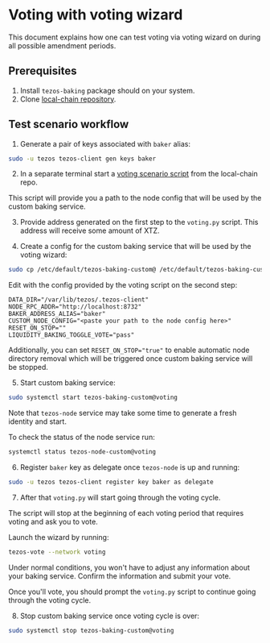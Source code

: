 <!--
   - SPDX-FileCopyrightText: 2022 Oxhead Alpha
   - SPDX-License-Identifier: LicenseRef-MIT-OA
   -->

# Voting with voting wizard

This document explains how one can test voting via voting wizard on during all possible
amendment periods.

## Prerequisites

1) Install `tezos-baking` package should on your system.
2) Clone [local-chain repository](https://gitlab.com/morley-framework/local-chain).

## Test scenario workflow

1) Generate a pair of keys associated with `baker` alias:

```bash
sudo -u tezos tezos-client gen keys baker
```

2) In a separate terminal start a [voting scenario script](https://gitlab.com/morley-framework/local-chain#voting-scenario) from the local-chain repo.

This script will provide you a path to the node config that will be used by the custom baking service.

3) Provide address generated on the first step to the `voting.py` script. This address will receive some amount of XTZ.

4) Create a config for the custom baking service that will be used by the voting wizard:

```bash
sudo cp /etc/default/tezos-baking-custom@ /etc/default/tezos-baking-custom@voting
```

Edit with the config provided by the voting script on the second step:

```
DATA_DIR="/var/lib/tezos/.tezos-client"
NODE_RPC_ADDR="http://localhost:8732"
BAKER_ADDRESS_ALIAS="baker"
CUSTOM_NODE_CONFIG="<paste your path to the node config here>"
RESET_ON_STOP=""
LIQUIDITY_BAKING_TOGGLE_VOTE="pass"
```

Additionally, you can set `RESET_ON_STOP="true"` to enable automatic node directory removal which will
be triggered once custom baking service will be stopped.

5) Start custom baking service:

```bash
sudo systemctl start tezos-baking-custom@voting
```

Note that `tezos-node` service may take some time to generate a fresh identity and start.

To check the status of the node service run:

```bash
systemctl status tezos-node-custom@voting
```

6) Register `baker` key as delegate once `tezos-node` is up and running:

```bash
sudo -u tezos tezos-client register key baker as delegate
```

7) After that `voting.py` will start going through the voting cycle.

The script will stop at the beginning of each voting period that requires voting and ask you to vote.

Launch the wizard by running:

```bash
tezos-vote --network voting
```

Under normal conditions, you won't have to adjust any information about your baking service.
Confirm the information and submit your vote.

Once you'll vote, you should prompt the `voting.py` script to continue going through the voting cycle.

8) Stop custom baking service once voting cycle is over:

```bash
sudo systemctl stop tezos-baking-custom@voting
```

